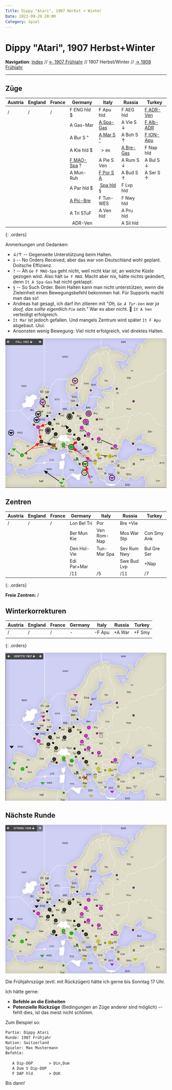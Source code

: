 ```yaml
---
Title: Dippy "Atari", 1907 Herbst + Winter
Date: 2022-09-20 20:00
Category: Spiel
---
```


# Dippy "Atari", 1907 Herbst+Winter

**Navigation**: [index](index.md) // [<- 1907 Frühjahr](dippy-a1907f.md) // 1907 Herbst/Winter //  [-> 1908 Frühjahr](dippy-a1908f.md) 

---

## Züge


| Austria | England | France | Germany            | Italy                  | Russia           | Turkey           |
|---------|---------|--------|--------------------|------------------------|------------------|------------------|
| /       | /       | /      | F ENG hld $        | F Apu hld              | F AEG hld        | <u>F ADR-Ven</u> |
|         |         |        | A Gas-Mar          | <u>A Spa-Gas</u>       | A Vie S &darr;   | <u>F Alb-ADR</u> |
|         |         |        | A Bur S "          | <u>A Mar S "</u>       | A Boh S &uarr;   | <u>F ION-Apu</u> |
|         |         |        | A Kie hld $        | &nbsp; &gt; ex         | <u>A Bre-Gas</u> | F Nap hld        |
|         |         |        | <u>F MAO-Spa</u> ? | A Pie S Ven            | A Rum S &darr;   | A Bul S &darr;   |
|         |         |        | A Mun-Ruh          | <u>F Por S A</u>       | A Bud S &uarr;   | A Ser S &uarr;   |
|         |         |        | A Par hld $        | &nbsp;<u>Spa hld</u> § | F Lvp hld        |                  |
|         |         |        | <u>A Pic-Bre</u>   | F Tun-WES              | F Nwy hld        |                  |
|         |         |        | A Tri STuF         | A Ven hld              | A Pru hld        |                  |
|         |         |        | &nbsp; ADR-Ven     |                        | A Sil hld        |                  |
{: .orders}

Anmerkungen und Gedanken: 

* &darr;/&uarr; -- Gegenseite Unterstützung beim Halten.
* `$` -- No Orders Received, aber das war von Deutschland wohl geplant. Doitsche Effizienz.
* `?` -- Äh `Ge F MAO-Spa` geht nicht, weil nicht klar ist, an welche Küste gezogen wird. Also hält `Ge F MAO`. Macht aber nix, hätte nichts geändert, denn `It A Spa-Gas` hat nicht geklappt.
* `§` -- So Such Order. Beim Halten kann man nicht unterstützen, wenn die Zieleinheit einen Bewegungsbefehl bekommen hat. Für Supports macht man das so!
* Andreas hat gesagt, ich darf ihn zitieren mit *"Oh, `Ge A Tyr-Ven` war ja doof, das sollte eigentlich `Pie` sein."* War es aber nicht. :shrug: `It A Ven` verteidigt erfolgreich.
* `It Mar` ist jedoch gefallen. Und mangels Zentrum wird später `It F Apu` abgebaut. Uiui.
* Ansonsten wenig Bewegung: Viel nicht erfolgreich, viel direktes Halten.
 
![Züge](images/a1907h-1.png)


## Zentren

| Austria | England | France | Germany     | Italy       | Russia      | Turkey      |
|---------|---------|--------|-------------|-------------|-------------|-------------|
| /       | /       | /      | Lon Bel Tri | Por         | Bre +Vie    |             |
|         |         |        | Ber Mun Kie | Ven Rom-Nap | Mos War Stp | Con Smy Ank |
|         |         |        | Den Hol-Vie | Tun-Mar Spa | Sev Rum Nwy | Bul Gre Ser |
|         |         |        | Edi Par+Mar |             | Swe Bud Lvp | +Nap        |
|         |         |        | /11         | /5          | /11         | /7          |
{: .orders}

**Freie Zentren:** 
/

## Winterkorrekturen


| Austria     | England | France | Germany | Italy  | Russia | Turkey |
|-------------|---------|--------|---------|--------|--------|--------|
| /           | /       | /      | -       | -F Apu | +A War | +F Smy |
|             |         |        |         |        |        |        |
{: .orders}

![Neue Situation](images/a1907h-2.png)

## Nächste Runde

![Neue Situation](images/a1907h-3.png)

Die Frühjahrszüge (evtl. mit Rückzügen) hätte ich gerne bis Sonntag 17 Uhr.

Ich hätte gerne:

 * **Befehle an die Einheiten**
 * **Potenzielle Rückzüge** (Bedingungen an Züge anderer sind möglich) -- fehlt dies, ist das meist nicht schlimm.

Zum Beispiel so:

    Partie: Dippy Atari
    Runde: 1907 Frühjahr
    Nation: Switzerland
    Spieler: Max Mustermann
    Befehle:

       A Dip-DOP       > Din,Dum
       A Dum S Dip-DOP
       F DAP hld       > DUK

Bis dann!
